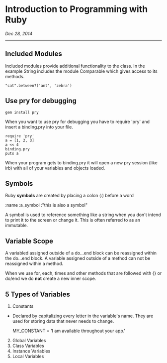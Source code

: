 # Introduction to Programming with Ruby
*Dec 28, 2014*

***

## Included Modules

Included modules provide additional functionality to the class. In the example
String includes the module Comparable which gives access to its methods.

    "cat".between?('ant', 'zebra')

## Use pry for debugging

    gem install pry

When you want to use pry for debugging you have to require 'pry' and insert a
binding.pry into your file.

    require 'pry'
    a = [1, 2, 3]
    a << 4
    binding.pry
    puts a

When your program gets to binding.pry it will open a new pry session (like irb)
with all of your variables and objects loaded.

## Symbols

Ruby **symbols** are created by placing a colon (:) before a word

  :name
  :a_symbol
  :"this is also a symbol"

A symbol is used to reference something like a string when you don't intend to
print it to the screen or change it. This is often referred to as an immutable.

## Variable Scope

A variabled assigned outside of a do...end block can be reassigned within the
do...end block. A variable assigned outside of a method can not be reassigned
within a method.

When we use for, each, times and other methods that are followed with {} or
do/end we do **not** create a new inner scope.

## 5 Types of Variables

1. Constants
  * Declared by capitalizing every letter in the variable's name. They are used
    for storing data that never needs to change.

    MY_CONSTANT = 'I am available throughout your app.'

2. Global Variables
3. Class Variables
4. Instance Variables
5. Local Variables
